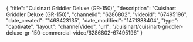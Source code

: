 {
    "title": "Cuisinart Griddler Deluxe (GR-150)",
    "description": "Cuisinart Griddler Deluxe (GR-150)",
    "channelid": "6286802",
    "videoid": "67495196",
    "date_created": "1468423135",
    "date_modified": "1471388404",
    "type": "captivate",
    "layout": "channelVideo",
    "url": "\/cuisinart\/cuisinart-griddler-deluxe-gr-150-commercial-video\/6286802-67495196"
}